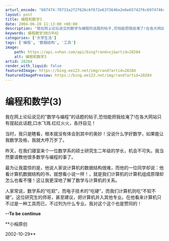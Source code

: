 ```yaml
---
arturl_encode: "687474:70733a2f2f626c6f672e6373646e2e6e65742f6c6974746c65:726f792f61727469636c652f64657461696c732f3238323834"
layout: post
title: 编程和数学3
date: 2004-06-28 11:13:00 +08:00
description: "我在网上论坛说见的数学与编程的话题的帖子,恐怕能把我给淹了!在各大网站只"
keywords: 编程数学3到5年纪
categories: ['大学生活']
tags: ['编程', '数据结构', '工具']
image:
    path: https://api.vvhan.com/api/bing?rand=sj&artid=28284
    alt: 编程和数学3
artid: 28284
render_with_liquid: false
featuredImage: https://bing.ee123.net/img/rand?artid=28284
featuredImagePreview: https://bing.ee123.net/img/rand?artid=28284
---
```


# 编程和数学(3)

我在网上论坛说见的"数学与编程"的话题的帖子,恐怕能把我给淹了!在各大网站只有提起此话题,口水飞溅.红红火火，各抒自见！

当时，我只是瞎看，根本就没有体会到其中的奥妙！没说什么学好数学，如果能让我数学及格，我就大呼万岁了。

昨天，在我们寝室来个一位数学系的硕士研究生二年级的学长，机会不可失。我当然要请教他很多数学与编程的事了。

最为让我震惊的是，他说人家说计算机的数据结构很难，而他的一位同学却说：他看计算机数据结构的书，就想看小说一样！，就是我们计算机的计算机组成原理却怎么也看不懂！这让我更深地了解了数学与计算机的关系。

人家常说，数学系的“吃软”，而电子技术的“吃硬”，而我们计算机则吃“不软不硬”。这位研究生的师哥，甚至建议，把计算机并入其他专业。在他看来计算机只不过是一种工具而已，不过列为什么专业。我对这个这个也是赞同的！
  
  
**--To be continue**

**小榕原创
  
2002-10-29**